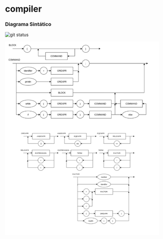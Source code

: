 # compiler

### Diagrama Sintático

![git status](http://3.129.230.99/svg/fontes99/compiler/)

![alt text](DS.png)
